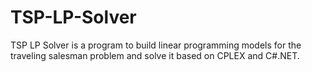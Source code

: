 # TSP-LP-Solver
TSP LP Solver is a program to build linear programming models for the traveling salesman problem and solve it based on CPLEX and C#.NET.
